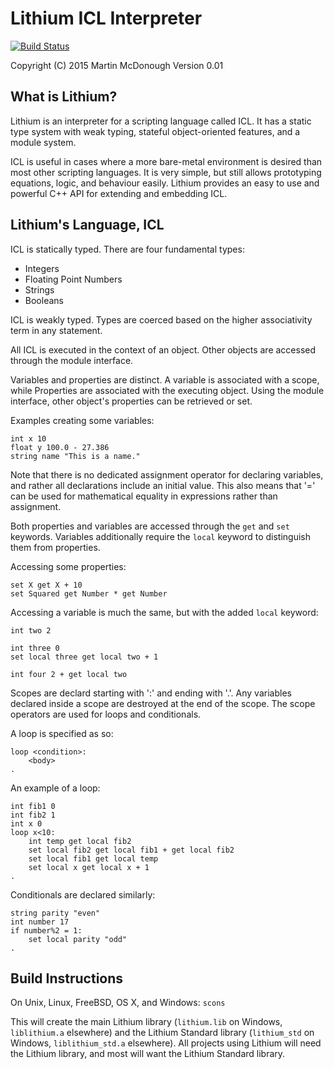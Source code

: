 Lithium ICL Interpreter
=======================

[![Build Status](https://semaphoreci.com/api/v1/projects/87b6c85b-4e7d-47a4-8323-884a14484f36/496207/badge.svg)](https://semaphoreci.com/flyingjester/lithium)

Copyright (C) 2015 Martin McDonough
Version 0.01

What is Lithium?
----------------

Lithium is an interpreter for a scripting language called ICL. It has a static
type system with weak typing, stateful object-oriented features, and a module
system.

ICL is useful in cases where a more bare-metal environment is desired than most
other scripting languages. It is very simple, but still allows prototyping
equations, logic, and behaviour easily. Lithium provides an easy to use and
powerful C++ API for extending and embedding ICL.

Lithium's Language, ICL
-----------------------

ICL is statically typed. There are four fundamental types:

 * Integers
 * Floating Point Numbers
 * Strings
 * Booleans

ICL is weakly typed. Types are coerced based on the higher associativity term
in any statement.

All ICL is executed in the context of an object. Other objects are accessed
through the module interface.

Variables and properties are distinct. A variable is associated with a scope,
while Properties are associated with the executing object. Using the module
interface, other object's properties can be retrieved or set.

Examples creating some variables:
```
int x 10
float y 100.0 - 27.386
string name "This is a name."
```

Note that there is no dedicated assignment operator for declaring variables,
and rather all declarations include an initial value. This also means that '='
can be used for mathematical equality in expressions rather than assignment.

Both properties and variables are accessed through the `get` and `set` 
keywords. Variables additionally require the `local` keyword to distinguish
them from properties.

Accessing some properties:
```
set X get X + 10
set Squared get Number * get Number
```

Accessing a variable is much the same, but with the added `local` keyword:
```
int two 2

int three 0
set local three get local two + 1

int four 2 + get local two
```

Scopes are declard starting with ':' and ending with '.'. Any variables
declared inside a scope are destroyed at the end of the scope. The scope
operators are used for loops and conditionals.

A loop is specified as so:
```
loop <condition>:
    <body>
.
```

An example of a loop:
```
int fib1 0
int fib2 1
int x 0
loop x<10:
    int temp get local fib2
    set local fib2 get local fib1 + get local fib2
    set local fib1 get local temp
    set local x get local x + 1
.
```

Conditionals are declared similarly:
```
string parity "even"
int number 17
if number%2 = 1:
    set local parity "odd"
.
```

Build Instructions
------------------

On Unix, Linux, FreeBSD, OS X, and Windows:
`scons`

This will create the main Lithium library (`lithium.lib` on Windows, 
`liblithium.a` elsewhere) and the Lithium Standard library (`lithium_std` on
Windows, `liblithium_std.a` elsewhere). All projects using Lithium will need
the Lithium library, and most will want the Lithium Standard library.

